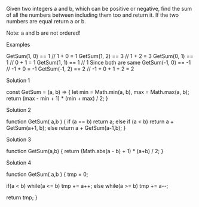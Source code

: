 Given two integers a and b, which can be positive or negative, find the sum of all the numbers between including them too and return it. If the two numbers are equal return a or b.

Note: a and b are not ordered!

Examples

GetSum(1, 0) == 1   // 1 + 0 = 1
GetSum(1, 2) == 3   // 1 + 2 = 3
GetSum(0, 1) == 1   // 0 + 1 = 1
GetSum(1, 1) == 1   // 1 Since both are same
GetSum(-1, 0) == -1 // -1 + 0 = -1
GetSum(-1, 2) == 2  // -1 + 0 + 1 + 2 = 2

Solution 1

const GetSum = (a, b) => {
  let min = Math.min(a, b),
      max = Math.max(a, b);
  return (max - min + 1) * (min + max) / 2;
}

Solution 2

function GetSum( a,b )
{
   if (a == b) return a;
   else if (a < b) return a + GetSum(a+1, b);
   else return a + GetSum(a-1,b);
}

Solution 3

function GetSum(a,b)
{
  return (Math.abs(a - b) + 1) * (a+b) / 2;
}

Solution 4

function GetSum( a,b )
{
  tmp = 0;
  
  if(a < b)
    while(a <= b) tmp += a++;
  else
    while(a >= b) tmp += a--;
      
  return tmp;
}

